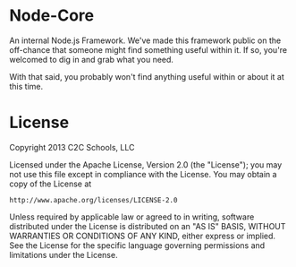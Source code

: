Node-Core
=============

An internal Node.js Framework.  We've made this framework public on the off-chance that someone might find 
something useful within it.  If so, you're welcomed to dig in and grab what you need.

With that said, you probably won't find anything useful within or about it at this time.



License
=============

Copyright 2013 C2C Schools, LLC

Licensed under the Apache License, Version 2.0 (the "License");
you may not use this file except in compliance with the License.
You may obtain a copy of the License at

    http://www.apache.org/licenses/LICENSE-2.0

Unless required by applicable law or agreed to in writing, software
distributed under the License is distributed on an "AS IS" BASIS,
WITHOUT WARRANTIES OR CONDITIONS OF ANY KIND, either express or implied.
See the License for the specific language governing permissions and
limitations under the License.
